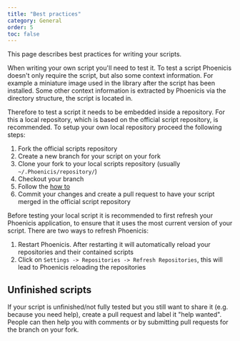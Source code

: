 ```yaml
---
title: "Best practices"
category: General
order: 5
toc: false
---
```


This page describes best practices for writing your scripts.

When writing your own script you'll need to test it. To test a script Phoenicis doesn't only require the script, but also some context information. For example a miniature image used in the library after the script has been installed. Some other context information is extracted by Phoenicis via the directory structure, the script is located in.

Therefore to test a script it needs to be embedded inside a repository. For this a local repository, which is based on the official script repository, is recommended. To setup your own local repository proceed the following steps:

1. Fork the official scripts repository
2. Create a new branch for your script on your fork
3. Clone your fork to your local scripts repository (usually `~/.Phoenicis/repository/`)
4. Checkout your branch
5. Follow the [how to](https://github.com/PhoenicisOrg/scripts/blob/master/README.md)
6. Commit your changes and create a pull request to have your script merged in the official script repository

Before testing your local script it is recommended to first refresh your Phoenicis application, to ensure that it uses the most current version of your script. There are two ways to refresh Phoenicis:

1. Restart Phoenicis. After restarting it will automatically reload your repositories and their contained scripts
2. Click on `Settings -> Repositories -> Refresh Repositories`, this will lead to Phoenicis reloading the repositories

## Unfinished scripts
If your script is unfinished/not fully tested but you still want to share it (e.g. because you need help), create a pull request and label it "help wanted". People can then help you with comments or by submitting pull requests for the branch on your fork.
